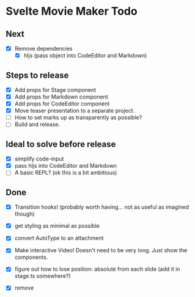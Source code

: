 # Svelte Movie Maker Todo

## Next

- [x] Remove dependencies
   - [x] hljs (pass object into CodeEditor and Markdown)

## Steps to release

- [x] Add props for Stage component
- [x] Add props for Markdown component
- [x] Add props for CodeEditor component
- [x] Move teaser presentation to a separate project.
- [ ] How to set marks up as transparently as possible?
- [ ] Build and release.

## Ideal to solve before release

- [x] simplify code-input
- [x] pass hljs into CodeEditor and Markdown
- [ ] A basic REPL? (ok this is a bit ambitious)

## Done

- [x] Transition hooks! (probably worth having... not as useful as imagined though)
- [x] get styling as minimal as possible
- [x] convert AutoType to an attachment
- [x] Make interactive Video! Doesn't need to be very long. Just show the components.
- [x] figure out how to lose position: absolute from each slide (add it in stage.ts somewhere?)
- [x] remove <template> syntax and have persistence by default (or as an option)
- [x] install REPL toolkit (plugin-studio?)


- [ ] restoreMarks function unnecessary - some of it still useful as alternative mode
- [ ] figure out how to separate library stage from user stage

---

## Bugs

Is a bit annoying when designing each slide - having an easy way to view them with HMR would be ideal. It would be fine to just show them instead of the Stage but

Think I'd prefer elements stay where they are if no element present in next slide. This would allow persistence without
 syntax and encourage off screen placement of unused elements.

`pointer-events` are problematic to transfer, for multiple reasons.

It seems as though a significant number of styles, including `text-align`, don't make it onto the mark despite being set in the slides. This might suggest that we need to get more styles from the element onto the clone?

Could it be that because we haven't appended the elements to the DOM, the clones are missing styles?

`justify-content` on `[data-actor]` doesn't get overriden by styles in slides.

Need a solution where the scene element can fill
